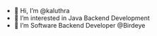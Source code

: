 - 👋 Hi, I’m @kaluthra
- 👀 I’m interested in Java Backend Development
- 🌱 I’m Software Backend Developer @Birdeye

<!---
kaluthra/kaluthra is a ✨ special ✨ repository because its `README.md` (this file) appears on your GitHub profile.
You can click the Preview link to take a look at your changes.
--->
